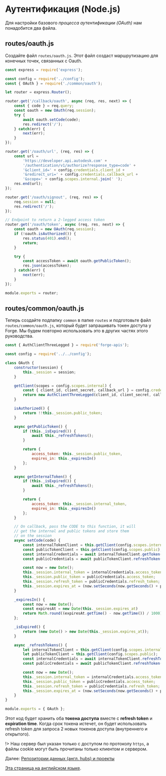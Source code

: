 # Аутентификация (Node.js)

Для настройки базового *процесса аутентификации (OAuth)* нам понадобится два файла.

## routes/oauth.js

Создайте файл `routes/oauth.js`. Этот файл создаст маршрутизацию для конечных точек, связанных с Oauth.

```javascript
const express = require('express');

const config = require('../config');
const { OAuth } = require('./common/oauth');

let router = express.Router();

router.get('/callback/oauth', async (req, res, next) => {
    const { code } = req.query;
    const oauth = new OAuth(req.session);
    try {
        await oauth.setCode(code);
        res.redirect('/');
    } catch(err) {
        next(err);
    }
});

router.get('/oauth/url', (req, res) => {
    const url =
        'https://developer.api.autodesk.com' +
        '/authentication/v1/authorize?response_type=code' +
        '&client_id=' + config.credentials.client_id +
        '&redirect_uri=' + config.credentials.callback_url +
        '&scope=' + config.scopes.internal.join(' ');
    res.end(url);
});

router.get('/oauth/signout', (req, res) => {
    req.session = null;
    res.redirect('/');
});

// Endpoint to return a 2-legged access token
router.get('/oauth/token', async (req, res, next) => {
    const oauth = new OAuth(req.session);
    if (!oauth.isAuthorized()) {
        res.status(401).end();
        return;
    }

    try {
        const accessToken = await oauth.getPublicToken();
        res.json(accessToken);
    } catch(err) {
        next(err);
    }
});

module.exports = router;
```

## routes/common/oauth.js

Теперь создайте подпапку `common` в папке `routes` и подготовьте файл `routes/common/oauth.js`, который будет запрашивать токен доступа у Forge. Мы будем повторно использовать это в других частях этого руководства.

```javascript
const { AuthClientThreeLegged } = require('forge-apis');

const config = require('../../config');

class OAuth {
    constructor(session) {
        this._session = session;
    }

    getClient(scopes = config.scopes.internal) {
        const { client_id, client_secret, callback_url } = config.credentials;
        return new AuthClientThreeLegged(client_id, client_secret, callback_url, scopes);
    }

    isAuthorized() {
        return !!this._session.public_token;
    }

    async getPublicToken() {
        if (this._isExpired()) {
            await this._refreshTokens();
        }

        return {
            access_token: this._session.public_token,
            expires_in: this._expiresIn()
        };
    }

    async getInternalToken() {
        if (this._isExpired()) {
            await this._refreshTokens();
        }

        return {
            access_token: this._session.internal_token,
            expires_in: this._expiresIn()
        };
    }

    // On callback, pass the CODE to this function, it will
    // get the internal and public tokens and store them 
    // on the session
    async setCode(code) {
        const internalTokenClient = this.getClient(config.scopes.internal);
        const publicTokenClient = this.getClient(config.scopes.public);
        const internalCredentials = await internalTokenClient.getToken(code);
        const publicCredentials = await publicTokenClient.refreshToken(internalCredentials);

        const now = new Date();
        this._session.internal_token = internalCredentials.access_token;
        this._session.public_token = publicCredentials.access_token;
        this._session.refresh_token = publicCredentials.refresh_token;
        this._session.expires_at = (now.setSeconds(now.getSeconds() + publicCredentials.expires_in));
    }

    _expiresIn() {
        const now = new Date();
        const expiresAt = new Date(this._session.expires_at)
        return Math.round((expiresAt.getTime() - now.getTime()) / 1000);
    };

    _isExpired() {
        return (new Date() > new Date(this._session.expires_at));
    }

    async _refreshTokens() {
        let internalTokenClient = this.getClient(config.scopes.internal);
        let publicTokenClient = this.getClient(config.scopes.public);
        const internalCredentials = await internalTokenClient.refreshToken({ refresh_token: this._session.refresh_token });
        const publicCredentials = await publicTokenClient.refreshToken(internalCredentials);

        const now = new Date();
        this._session.internal_token = internalCredentials.access_token;
        this._session.public_token = publicCredentials.access_token;
        this._session.refresh_token = publicCredentials.refresh_token;
        this._session.expires_at = (now.setSeconds(now.getSeconds() + publicCredentials.expires_in));
    }
}

module.exports = { OAuth };
```

Этот код будет хранить оба **токена доступа** вместе с **refresh token** и **expiration time**. Когда срок токена истечет, он будет использовать refresh token для запроса 2 новых токенов доступа (внутреннего и открытого).

!> Наш сервер был указан только с доступом по протоколу `https`, а файлы cookie могут быть прочитаны только клиентом и сервером.

Далее: [Репозитории данных (англ. hubs) и проекты](/ru-RU/datamanagement/hubs/readme)

[Эта страница на английском языке](https://learnforge.autodesk.io/#/oauth/3legged/nodejs).
